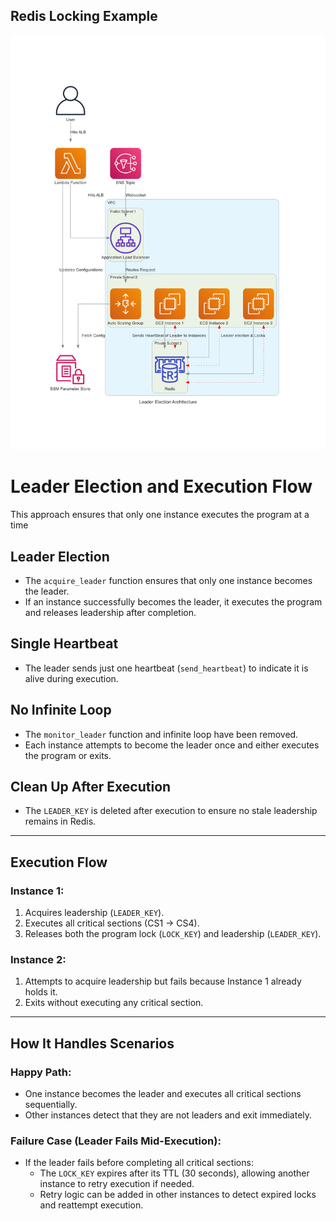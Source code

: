 ## Redis Locking Example

![Architecture](https://github.com/sathwickreddyy/python_projects/blob/main/redis_distributed_locking/aws_impl/cdk/aws_leader_election_architecture.png)

# Leader Election and Execution Flow

This approach ensures that only one instance executes the program at a time

## **Leader Election**
- The `acquire_leader` function ensures that only one instance becomes the leader.
- If an instance successfully becomes the leader, it executes the program and releases leadership after completion.

## **Single Heartbeat**
- The leader sends just one heartbeat (`send_heartbeat`) to indicate it is alive during execution.

## **No Infinite Loop**
- The `monitor_leader` function and infinite loop have been removed.
- Each instance attempts to become the leader once and either executes the program or exits.

## **Clean Up After Execution**
- The `LEADER_KEY` is deleted after execution to ensure no stale leadership remains in Redis.

---

## **Execution Flow**

### Instance 1:
1. Acquires leadership (`LEADER_KEY`).
2. Executes all critical sections (CS1 → CS4).
3. Releases both the program lock (`LOCK_KEY`) and leadership (`LEADER_KEY`).

### Instance 2:
1. Attempts to acquire leadership but fails because Instance 1 already holds it.
2. Exits without executing any critical section.

---

## **How It Handles Scenarios**

### Happy Path:
- One instance becomes the leader and executes all critical sections sequentially.
- Other instances detect that they are not leaders and exit immediately.

### Failure Case (Leader Fails Mid-Execution):
- If the leader fails before completing all critical sections:
    - The `LOCK_KEY` expires after its TTL (30 seconds), allowing another instance to retry execution if needed.
    - Retry logic can be added in other instances to detect expired locks and reattempt execution.

